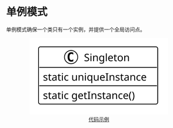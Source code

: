 # 单例模式

单例模式确保一个类只有一个实例，并提供一个全局访问点。

<div align="center"><img src="./a/uml.svg"></div>
<div align="center"><a href="./a">代码示例</a></div>
